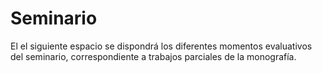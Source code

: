 # Seminario
El el siguiente espacio se dispondrá los diferentes momentos evaluativos del seminario, correspondiente a trabajos parciales de la monografía.
